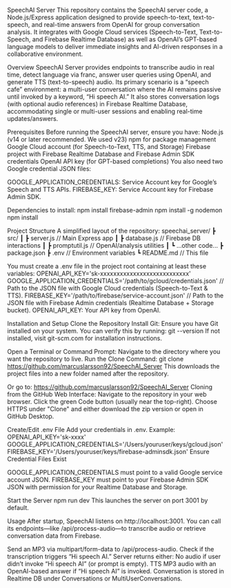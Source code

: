 SpeechAI Server
This repository contains the SpeechAI server code, a Node.js/Express application designed to provide speech-to-text, text-to-speech, and real-time answers from OpenAI for group conversation analysis. It integrates with Google Cloud services (Speech-to-Text, Text-to-Speech, and Firebase Realtime Database) as well as OpenAI’s GPT-based language models to deliver immediate insights and AI-driven responses in a collaborative environment.

Overview
SpeechAI Server provides endpoints to transcribe audio in real time, detect language via franc, answer user queries using OpenAI, and generate TTS (text-to-speech) audio. Its primary scenario is a “speech cafe” environment: a multi-user conversation where the AI remains passive until invoked by a keyword, “Hi speech AI.” It also stores conversation logs (with optional audio references) in Firebase Realtime Database, accommodating single or multi-user sessions and enabling real-time updates/answers.

Prerequisites
Before running the SpeechAI server, ensure you have:
Node.js (v14 or later recommended. We used v23)
npm for package management
Google Cloud account (for Speech-to-Text, TTS, and Storage)
Firebase project with Firebase Realtime Database and Firebase Admin SDK credentials
OpenAI API key (for GPT-based completions)
You also need two Google credential JSON files:

GOOGLE_APPLICATION_CREDENTIALS: Service Account key for Google’s Speech and TTS APIs.
FIREBASE_KEY: Service Account key for Firebase Admin SDK.

Dependencies to install:
npm install firebase-admin
npm install -g nodemon
npm install

Project Structure
A simplified layout of the repository:
speechai_server/
┣ src/
┃ ┣ server.js // Main Express app
┃ ┣ database.js // Firebase DB interactions
┃ ┣ promptutil.js // OpenAI/analysis utilities
┃ ┗ ...other code...
┣ package.json
┣ .env // Environment variables
┗ README.md // This file

You must create a .env file in the project root containing at least these variables:
OPENAI_API_KEY='sk-xxxxxxxxxxxxxxxxxxxxxxxxxxx'
GOOGLE_APPLICATION_CREDENTIALS='/path/to/gcloud/credentials.json' // Path to the JSON file with Google Cloud credentials (Speech-to-Text & TTS).
FIREBASE_KEY='/path/to/firebase/service-account.json' // Path to the JSON file with Firebase Admin credentials (Realtime Database + Storage bucket).
OPENAI_API_KEY: Your API key from OpenAI.

Installation and Setup
Clone the Repository
Install Git: Ensure you have Git installed on your system. You can verify this by running:
git --version
If not installed, visit git-scm.com for installation instructions.

Open a Terminal or Command Prompt: Navigate to the directory where you want the repository to live.
Run the Clone Command:
git clone https://github.com/marcuslarsson92/SpeechAI_Server
This downloads the project files into a new folder named after the repository.

Or go to: https://github.com/marcuslarsson92/SpeechAI_Server
Cloning from the GitHub Web Interface:
Navigate to the repository in your web browser.
Click the green Code button (usually near the top-right).
Choose HTTPS under "Clone" and either download the zip version or open in GitHub Desktop.

Create/Edit .env File
Add your credentials in .env. Example:
OPENAI_API_KEY='sk-xxxx'
GOOGLE_APPLICATION_CREDENTIALS='/Users/youruser/keys/gcloud.json'
FIREBASE_KEY='/Users/youruser/keys/firebase-adminsdk.json'
Ensure Credential Files Exist

GOOGLE_APPLICATION_CREDENTIALS must point to a valid Google service account JSON.
FIREBASE_KEY must point to your Firebase Admin SDK JSON with permission for your Realtime Database and Storage.

Start the Server
npm run dev
This launches the server on port 3001 by default.

Usage
After startup, SpeechAI listens on http://localhost:3001. You can call its endpoints—like /api/process-audio—to transcribe audio or retrieve conversation data from Firebase.

Send an MP3 via multipart/form-data to /api/process-audio.
Check if the transcription triggers “Hi speech AI.”
Server returns either:
No audio if user didn’t invoke “Hi speech AI” (or prompt is empty).
TTS MP3 audio with an OpenAI-based answer if “Hi speech AI” is invoked.
Conversation is stored in Realtime DB under Conversations or MultiUserConversations.
